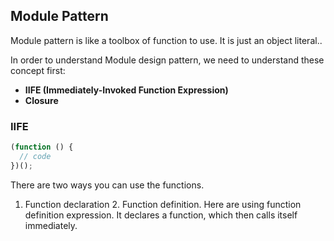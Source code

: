 ## Module Pattern

Module pattern is like a toolbox of function to use. It is just an object literal..

In order to understand Module design pattern, we need to understand these concept first:
* **IIFE (Immediately-Invoked Function Expression)**
* **Closure**

### IIFE

```js
(function () {
  // code
})();
```

There are two ways you can use the functions. 
1. Function declaration 2. Function definition. Here are using function definition expression.
It declares a function, which then calls itself immediately.